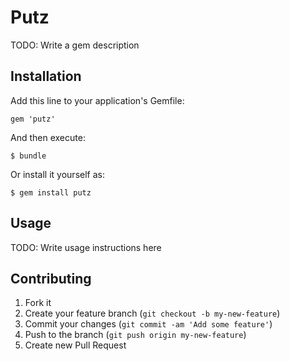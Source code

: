 # Putz

TODO: Write a gem description

## Installation

Add this line to your application's Gemfile:

    gem 'putz'

And then execute:

    $ bundle

Or install it yourself as:

    $ gem install putz

## Usage

TODO: Write usage instructions here

## Contributing

1. Fork it
2. Create your feature branch (`git checkout -b my-new-feature`)
3. Commit your changes (`git commit -am 'Add some feature'`)
4. Push to the branch (`git push origin my-new-feature`)
5. Create new Pull Request
